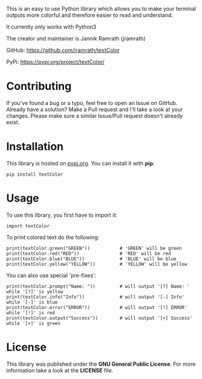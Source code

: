 This is an easy to use Python library which allows you to make your terminal outputs more colorful and therefore easier to read and understand.

It currently only works with Python3

The creator and maintainer is Jannik Ramrath (jramrath)

GitHub: https://github.com/jramrath/textColor

PyPi: https://pypi.org/project/textColor/


# Contributing

If you've found a bug or a typo, feel free to open an Issue on GitHub. Already have a solution? Make a Pull request and I'll take a look at your changes. Please make sure a similar Issue/Pull request doesn't already exist.


# Installation

This library is hosted on [pypi.org](https://pypi.org/project/textColor/). You can install it with **pip**:

`pip install textColor`


# Usage

To use this library, you first have to import it:
```
import textColor
```

To print colored text do the following:
```
print(textColor.green("GREEN"))           # 'GREEN' will be green
print(textColor.red("RED"))               # 'RED' will be red
print(textColor.blue("BLUE"))             # 'BLUE' will be blue
print(textColor.yellow("YELLOW"))         # 'YELLOW' will be yellow
```

You can also use special 'pre-fixes':
```
print(textColor.prompt("Name: "))         # will output '[?] Name: '  while '[?]' is yellow
print(textColor.info("Info"))             # will output '[-] Info'    while '[-]' is blue
print(textColor.error("ERROR"))           # will output '[!] ERROR'   while '[!]' is red
print(textColor.output("Success"))        # will output '[>] Success' while '[>]' is green
```



# License

This library was published under the **GNU General Public License**. For more information take a look at the **LICENSE** file.
